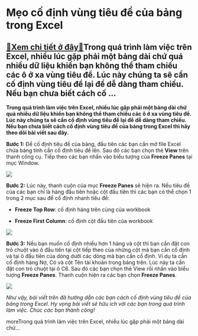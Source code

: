 Mẹo cố định vùng tiêu đề của bảng trong Excel
=============================================

[:gift:Xem chi tiết ở đây:gift:](https://hddtvn.com/meo-co-dinh-vung-tieu-de-cua-bang-trong-excel/)Trong quá trình làm việc trên Excel, nhiều lúc gặp phải một bảng dài chứ quá nhiều dữ liệu khiến bạn không thể tham chiếu các ô ở xa vùng tiêu đề. Lúc này chúng ta sẽ cần cố định vùng tiêu đề lại để dễ dàng tham chiếu. Nếu bạn chưa biết cách cố …
------------------------------------------------------------------------------------------------------------------------------------------------------------------------------------------------------------------------------------------------------

**Trong quá trình làm việc trên Excel, nhiều lúc gặp phải một bảng dài chứ quá nhiều dữ liệu khiến bạn không thể tham chiếu các ô ở xa vùng tiêu đề. Lúc này chúng ta sẽ cần cố định vùng tiêu đề lại để dễ dàng tham chiếu. Nếu bạn chưa biết cách cố định vùng tiêu đề của bảng trong Excel thì hãy theo dõi bài viết sau đây.**


**Bước 1:** Để cố định tiêu đề của bảng, đầu tiên các bạn cần mở file Excel chứa bảng tính cần cố định tiêu đề lên. Sau đó các bạn chọn thẻ **View** trên thanh công cụ. Tiếp theo các bạn nhấn vào biểu tượng của **Freeze Panes** tại mục Window.


![](https://hddtvn.com/wp-content/uploads/2021/01/Lt8sNbn.png)


**Bước 2:** Lúc này, thanh cuộn của mục **Freeze Panes** sẽ hiện ra. Nếu tiêu đề của các bạn chỉ là hàng đầu tiên hoặc cột đầu tiên thì các bạn có thể chọn 1 trong 2 mục sau để cố định nhanh tiêu đề:




* **Freeze Top Row**: cố định hàng trên cùng của workbook

* **Freeze First Column**: cố định cột đầu tiên của workbook



![](https://hddtvn.com/wp-content/uploads/2021/01/WwehQxX.png)


**Bước 3:** Nếu bạn muốn cố định nhiều hơn 1 hàng và cột thì bạn cần đặt con trỏ chuột vào ô đầu tiên tại cột tiếp theo của những cột mà bạn cần cố định và tại ô đầu tiên của dòng dưới các dòng mà bạn cần cố định. Ví dụ ta cần cố định hàng Nợ, Có và cột Tên tài khoản trong bảng trên. Lúc này ta cần đặt con trỏ chuột tại ô C6. Sau đó các bạn chọn thẻ View rồi nhấn vào biểu tượng **Freeze Panes**. Thanh cuộn hiện ra các bạn chọn **Freeze Panes**.


![](https://hddtvn.com/wp-content/uploads/2021/01/yxJUybY.png)


*Như vậy, bài viết trên đã hướng dẫn các bạn cách cố định vùng tiêu đề của bảng trong Excel. Hy vọng bài viết sẽ hữu ích với các bạn trong quá trình làm việc. Chúc các bạn thành công!*


moreTrong quá trình làm việc trên Excel, nhiều lúc gặp phải một bảng dài chứ…

